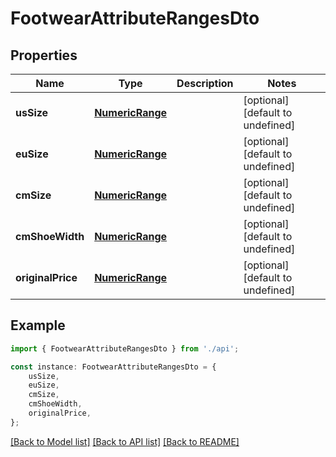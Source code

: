 # FootwearAttributeRangesDto


## Properties

Name | Type | Description | Notes
------------ | ------------- | ------------- | -------------
**usSize** | [**NumericRange**](NumericRange.md) |  | [optional] [default to undefined]
**euSize** | [**NumericRange**](NumericRange.md) |  | [optional] [default to undefined]
**cmSize** | [**NumericRange**](NumericRange.md) |  | [optional] [default to undefined]
**cmShoeWidth** | [**NumericRange**](NumericRange.md) |  | [optional] [default to undefined]
**originalPrice** | [**NumericRange**](NumericRange.md) |  | [optional] [default to undefined]

## Example

```typescript
import { FootwearAttributeRangesDto } from './api';

const instance: FootwearAttributeRangesDto = {
    usSize,
    euSize,
    cmSize,
    cmShoeWidth,
    originalPrice,
};
```

[[Back to Model list]](../README.md#documentation-for-models) [[Back to API list]](../README.md#documentation-for-api-endpoints) [[Back to README]](../README.md)
